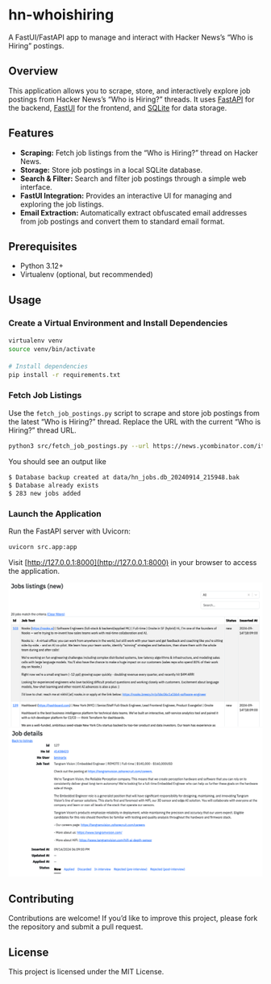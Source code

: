 # hn-whoishiring

A FastUI/FastAPI app to manage and interact with Hacker News’s “Who is Hiring” postings.

## Overview

This application allows you to scrape, store, and interactively explore job postings from Hacker News’s “Who is Hiring?” threads. It uses [FastAPI](https://fastapi.tiangolo.com) for the backend, [FastUI](https://github.com/pydantic/FastUI) for the frontend, and [SQLite](https://www.sqlite.org) for data storage.

## Features

 - **Scraping:** Fetch job listings from the “Who is Hiring?” thread on Hacker News.
 - **Storage:** Store job postings in a local SQLite database.
 - **Search & Filter:** Search and filter job postings through a simple web interface.
 - **FastUI Integration:** Provides an interactive UI for managing and exploring the job listings.
 - **Email Extraction:** Automatically extract obfuscated email addresses from job postings and convert them to standard email format.

## Prerequisites

 - Python 3.12+
 - Virtualenv (optional, but recommended)

## Usage

### Create a Virtual Environment and Install Dependencies

```bash
virtualenv venv
source venv/bin/activate

# Install dependencies
pip install -r requirements.txt
```

### Fetch Job Listings

Use the `fetch_job_postings.py` script to scrape and store job postings from the latest “Who is Hiring?” thread. Replace the URL with the current “Who is Hiring?” thread URL.

```bash
python3 src/fetch_job_postings.py --url https://news.ycombinator.com/item?id=41425910
```

You should see an output like
```
$ Database backup created at data/hn_jobs.db_20240914_215948.bak
$ Database already exists
$ 283 new jobs added
```

### Launch the Application
Run the FastAPI server with Uvicorn:

```bash
uvicorn src.app:app
```

Visit [http://127.0.0.1:8000](http://127.0.0.1:8000) in your browser to access the application.

![Main page](img/main.png)
![Job posting](img/posting.png)

## Contributing

Contributions are welcome! If you’d like to improve this project, please fork the repository and submit a pull request.

## License

This project is licensed under the MIT License.
